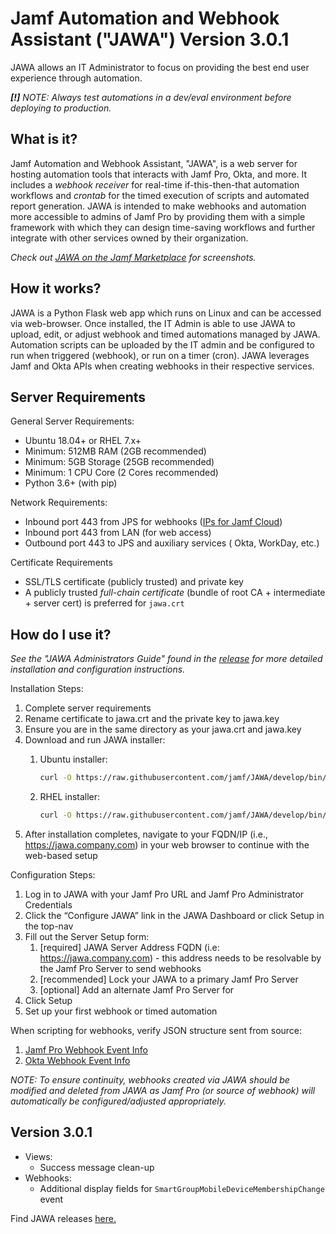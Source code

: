 # Jamf Automation and Webhook Assistant ("JAWA") Version 3.0.1

JAWA allows an IT Administrator to focus on providing the best end user experience through automation.

***[!]** NOTE: Always test automations in a dev/eval environment before deploying to production.*

## What is it?

Jamf Automation and Webhook Assistant, "JAWA", is a web server for hosting automation tools that interacts with Jamf
Pro, Okta, and more. It includes a _webhook receiver_ for real-time if-this-then-that automation workflows and _crontab_
for the timed execution of scripts and automated report generation. JAWA is intended to make webhooks and automation
more accessible to admins of Jamf Pro by providing them with a simple framework with which they can design time-saving
workflows and further integrate with other services owned by their organization.

*Check out [JAWA on the Jamf Marketplace](https://marketplace.jamf.com/details/jawa/) for screenshots.*

## How it works?

JAWA is a Python Flask web app which runs on Linux and can be accessed via web-browser. Once installed, the IT Admin is
able to use JAWA to upload, edit, or adjust webhook and timed automations managed by JAWA. Automation scripts can be
uploaded by the IT admin and be configured to run when triggered (webhook), or run on a timer (cron). JAWA leverages
Jamf and Okta APIs when creating webhooks in their respective services.

## Server Requirements

General Server Requirements:

- Ubuntu 18.04+ or RHEL 7.x+
- Minimum: 512MB RAM (2GB recommended)
- Minimum: 5GB Storage (25GB recommended)
- Minimum: 1 CPU Core (2 Cores recommended)
- Python 3.6+ (with pip)

Network Requirements:

- Inbound port 443 from JPS for
  webhooks ([IPs for Jamf Cloud](https://docs.jamf.com/technical-articles/Permitting_InboundOutbound_Traffic_with_Jamf_Cloud.html))
- Inbound port 443 from LAN (for web access)
- Outbound port 443 to JPS and auxiliary services (
  Okta, WorkDay, etc.)

Certificate Requirements

- SSL/TLS certificate (publicly trusted) and private key
- A publicly trusted _full-chain certificate_ (bundle of root CA + intermediate + server cert) is preferred
  for `jawa.crt`

## How do I use it?

*See the "JAWA Administrators Guide" found in the [release](https://github.com/jamf/JAWA/releases) for more detailed
installation and configuration instructions.*

Installation Steps:

1. Complete server requirements
2. Rename certificate to jawa.crt and the private key to jawa.key
3. Ensure you are in the same directory as your jawa.crt and jawa.key
4. Download and run JAWA installer:
   1. Ubuntu installer: 

      ```bash 
      curl -O https://raw.githubusercontent.com/jamf/JAWA/develop/bin/ubuntu_installer.sh && sudo bash ./ubuntu_installer.sh
      ``` 
   2. RHEL installer:
       ```bash 
      curl -O https://raw.githubusercontent.com/jamf/JAWA/develop/bin/rhel_installer.sh && sudo bash ./rhel_installer.sh
      ``` 
5. After installation completes, navigate to your FQDN/IP (i.e., https://jawa.company.com) in your web browser to
   continue with the web-based setup

Configuration Steps:

1. Log in to JAWA with your Jamf Pro URL and Jamf Pro Administrator Credentials
2. Click the “Configure JAWA” link in the JAWA Dashboard or click Setup in the top-nav
3. Fill out the Server Setup form:
    1. [required] JAWA Server Address FQDN (i.e: https://jawa.company.com) - this address needs to be resolvable by the
       Jamf Pro Server to send webhooks
    2. [recommended] Lock your JAWA to a primary Jamf Pro Server
    3. [optional] Add an alternate Jamf Pro Server for
4. Click Setup
5. Set up your first webhook or timed automation

When scripting for webhooks, verify JSON structure sent from source:

1. [Jamf Pro Webhook Event Info](https://developer.jamf.com/developer-guide/docs/webhooks)
2. [Okta Webhook Event Info](https://developer.okta.com/docs/reference/api/event-types/?q=event-hook-eligible)

*NOTE: To ensure continuity, webhooks created via JAWA should be modified and deleted from JAWA as Jamf Pro (or source
of webhook) will automatically be configured/adjusted appropriately.*

## Version 3.0.1

- Views:
  - Success message clean-up
- Webhooks:
  - Additional display fields for `SmartGroupMobileDeviceMembershipChange` event


Find JAWA releases [here.](https://github.com/jamf/JAWA/releases)

